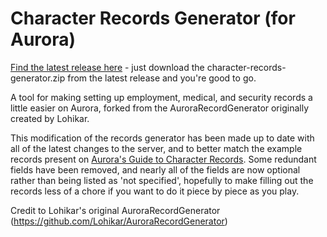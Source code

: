 # Character Records Generator (for Aurora)

[Find the latest release here](https://github.com/Aurorastation/character-records-generator/releases) - just download the character-records-generator.zip from the latest release and you're good to go.

A tool for making setting up employment, medical, and security records a little easier on Aurora, forked from the AuroraRecordGenerator originally created by Lohikar.

This modification of the records generator has been made up to date with all of the latest changes to the server, and to better match the example records present on [Aurora's Guide to Character Records](https://wiki.aurorastation.org/index.php?title=Guide_to_Character_Records). Some redundant fields have been removed, and nearly all of the fields are now optional rather than being listed as 'not specified', hopefully to make filling out the records less of a chore if you want to do it piece by piece as you play.

Credit to Lohikar's original AuroraRecordGenerator (https://github.com/Lohikar/AuroraRecordGenerator)
